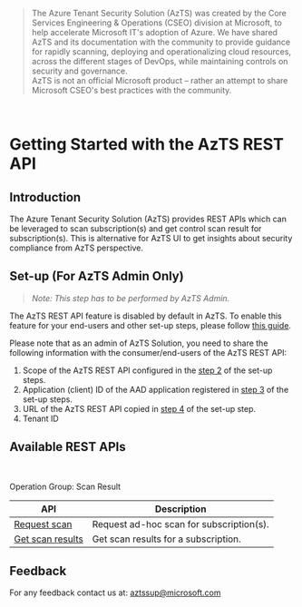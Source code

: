 > The Azure Tenant Security Solution (AzTS) was created by the Core Services Engineering & Operations (CSEO) division at Microsoft, to help accelerate Microsoft IT's adoption of Azure. We have shared AzTS and its documentation with the community to provide guidance for rapidly scanning, deploying and operationalizing cloud resources, across the different stages of DevOps, while maintaining controls on security and governance.
<br>AzTS is not an official Microsoft product – rather an attempt to share Microsoft CSEO's best practices with the community.

<br/>

# Getting Started with the AzTS REST API 

## Introduction

The Azure Tenant Security Solution (AzTS) provides REST APIs which can be leveraged to scan subscription(s) and get control scan result for subscription(s). This is alternative for AzTS UI to get insights about security compliance from AzTS perspective. 

## Set-up (For AzTS Admin Only)

> _Note: This step has to be performed by AzTS Admin._

The AzTS REST API feature is disabled by default in AzTS. To enable this feature for your end-users and other set-up steps, please follow [this guide](./Set%20up.md#azts-rest-api-set-up---step-by-step).

Please note that as an admin of AzTS Solution, you need to share the following information with the consumer/end-users of the AzTS REST API:

1. Scope of the AzTS REST API configured in the [step 2](Set%20up.md#step-2-of-4-steps-to-configure-azts-webapis-azure-active-directory-aad-application-to-access-azts-rest-api) of the set-up steps.
2. Application (client) ID of the AAD application registered in [step 3](Set%20up.md#step-3-of-4-optional-register-an-fresh-azure-active-directory-aad-application-to-access-azts-rest-api) of the set-up steps.
3. URL of the AzTS REST API copied in [step 4](Set%20up.md#step-3-of-4-optional-register-an-fresh-azure-active-directory-aad-application-to-access-azts-rest-api) of the set-up step.
4. Tenant ID


## Available REST APIs

<br> 

Operation Group: Scan Result

|API|Description|
|----|----|
| [Request scan](./Scan%20Result%20APIs/Request%20Scan.md#request-scan---post) |Request ad-hoc scan for subscription(s).|
| [Get scan results](./Scan%20Result%20APIs/Get%20Scan%20Results.md#get-scan-results---post) | Get scan results for a subscription.|

## Feedback

For any feedback contact us at: aztssup@microsoft.com 